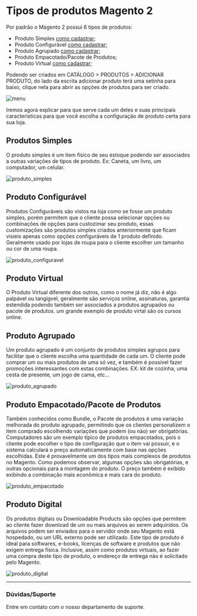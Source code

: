 # Tipos de produtos Magento 2

Por padrão o Magento 2 possui 6 tipos de produtos:

* Produto Simples [como cadastrar](https://github.com/Oficina-do-Dev/Tutoriais/tree/main/Magento_2/003%20-%20Como%20cadastrar%20produto%20simples); 
* Produto Configurável [como cadastrar](https://github.com/Oficina-do-Dev/Tutoriais/tree/main/Magento_2/005%20-%20Como%20cadastrar%20produto%20configur%C3%A1vel);
* Produto Agrupado [como cadastrar](https://github.com/Oficina-do-Dev/Tutoriais/tree/main/Magento_2/004%20-%20Como%20cadastrar%20produto%20agrupado);
* Produto Empacotado/Pacote de Produtos;
* Produto Virtual [como cadastrar](https://github.com/Oficina-do-Dev/Tutoriais/tree/main/Magento_2/006%20-%20Como%20cadastrar%20produto%20para%20download%20ou%20virtual);

Podendo ser criados em CATÁLOGO > PRODUTOS > ADICIONAR PRODUTO, do lado da escrita adicionar produto terá uma setinha para baixo, clique nela para abrir as opções de produtos para ser criado.

![menu](https://github.com/Oficina-do-Dev/Tutoriais/blob/main/Magento_2/002%20-%20Tipos%20de%20produto/images/imagem1.png)

Iremos agora explicar para que serve cada um deles e suas principais caracteristicas para que você escolha a configuração de produto certa para sua loja.

## Produtos Simples

O produto simples é um item físico de seu estoque podendo ser associados a outras variações de tipos de produto. Ex: Caneta, um livro, um computador, um celular.

![produto_simples](https://github.com/Oficina-do-Dev/Tutoriais/blob/main/Magento_2/002%20-%20Tipos%20de%20produto/images/imagem2.png)

## Produto Configurável 

Produtos Configuráveis são vistos na loja como se fosse um produto simples, porém permitem que o cliente possa selecionar opções ou combinações de opções para custozimar seu produto, essas customizações são produtos simples criados anteriormente que ficam visieis apenas como opções configuráveis de 1 produto definido. Geralmente usado por lojas de roupa para o cliente escolher um tamanho ou cor de uma roupa.

![produto_configuravel](https://github.com/Oficina-do-Dev/Tutoriais/blob/main/Magento_2/002%20-%20Tipos%20de%20produto/images/imagem3.png)

## Produto Virtual 

O Produto Virtual diferente dos outros, como o nome já diz, não é algo palpável ou tangígvel, geralmente são serviços online, assinaturas, garantia estendida podendo também ser associados a produtos agrupados ou pacote de produtos. um grande exemplo de produto virtal são os cursos online.

## Produto Agrupado

Um produto agrupado é um conjunto de produtos simples agrupos para facilitar que o cliente escolha uma quantidade de cada um. O cliente pode comprar um ou mais produtos de uma só vez, e também é possível fazer promoções interessantes com estas combinações. EX: kit de cozinha, uma cesta de presente, um jogo de cama, etc...

![produto_agrupado](https://github.com/Oficina-do-Dev/Tutoriais/blob/main/Magento_2/002%20-%20Tipos%20de%20produto/images/imagem4.png)

## Produto Empacotado/Pacote de Produtos

Também conhecidos como Bundle, o Pacote de produtos é uma variação melhorada do produto agrupado, permitindo que os clientes personalizem o item comprado escolhendo variações que podem (ou não) ser obrigatórias. Computadores são um exemplo típico de produtos empacotados, pois o cliente pode escolher o tipo de configuração que o item vai possuir, e o sistema calculará o preço automaticamente com base nas opções escolhidas. Este é provavelmente um dos tipos mais complexos de produtos no Magento. Como podemos observar, algumas opções são obrigatórias, e outras opcionais para a montagem do produto. O preço também é exibido exibindo a combinação mais econômica e mais cara do produto.

![produto_empacotado](https://github.com/Oficina-do-Dev/Tutoriais/blob/main/Magento_2/002%20-%20Tipos%20de%20produto/images/imagem5.png)

## Produto Digital

Os produtos digitais ou Downloadable Products são opções que permitem ao cliente fazer download de um ou mais arquivos ao serem adquiridos. Os arquivos podem ser enviados para o servidor onde seu Magento está hospedado, ou um URL externo pode ser utilizado. Este tipo de produto é ideal para softwares, e-books, licenças de software e produtos que não exigem entrega física. Inclusive, assim como produtos virtuais, ao fazer uma compra deste tipo de produto, o endereço de entrega não é solicitado pelo Magento.

![produto_digital](https://github.com/Oficina-do-Dev/Tutoriais/blob/main/Magento_2/002%20-%20Tipos%20de%20produto/images/imagem6.png)

<hr>

### Dúvidas/Suporte
Entre em contato com o nosso departamento de suporte.